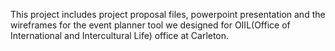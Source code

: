 This project includes project proposal files, powerpoint presentation and the wireframes for the event planner tool we designed for OIIL(Office of International and Intercultural Life) office at Carleton.
